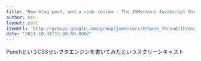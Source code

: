 ```yaml
---
title: 'New blog post, and a code review - The JSMentors JavaScript Discussion Group | Google グループ'
author: azu
layout: post
itemUrl: 'http://groups.google.com/group/jsmentors/browse_thread/thread/fdde20e4350a7a44/95b4f6eda932d7f0?show_docid=95b4f6eda932d7f0'
date: '2011-10-31T15:00:00.000Z'
---
```

PunchというCSSセレクタエンジンを書いてみたというスクリーンキャスト
